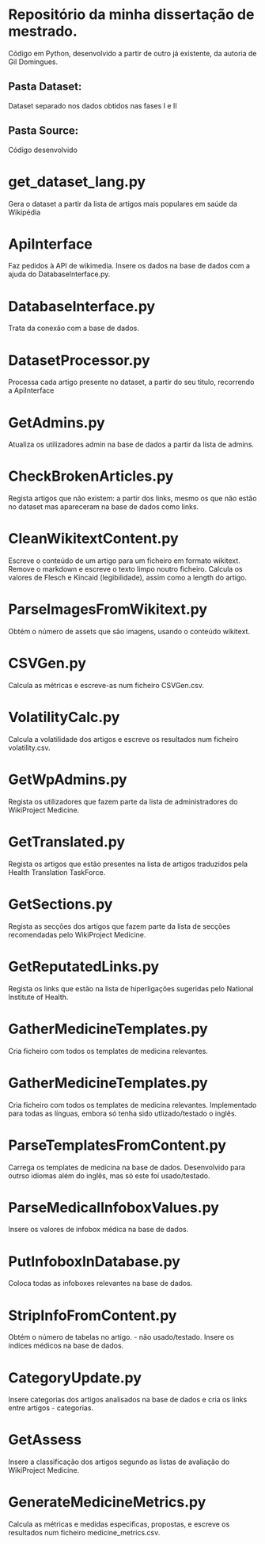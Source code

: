 # Repositório da minha dissertação de mestrado. 
Código em Python, desenvolvido a partir de outro já existente, da autoria de Gil Domingues.

## Pasta Dataset: 
Dataset separado nos dados obtidos nas fases I e II

## Pasta Source: 
Código desenvolvido

# get_dataset_lang.py
Gera o dataset a partir da lista de artigos mais populares em saúde da Wikipédia

# ApiInterface
Faz pedidos à API de wikimedia. Insere os dados na base de dados com a ajuda do DatabaseInterface.py.

# DatabaseInterface.py
Trata da conexão com a base de dados.

# DatasetProcessor.py
Processa cada artigo presente no dataset, a partir do seu titulo, recorrendo a ApiInterface

# GetAdmins.py
Atualiza os utilizadores admin na base de dados a partir da lista de admins.

# CheckBrokenArticles.py
Regista artigos que não existem: a partir dos links, mesmo os que não estão no dataset mas apareceram na base de dados como links.

# CleanWikitextContent.py
Escreve o conteúdo de um artigo para um ficheiro em formato wikitext.
Remove o markdown e escreve o texto limpo noutro ficheiro.
Calcula os valores de Flesch e Kincaid (legibilidade), assim como a length do artigo.

# ParseImagesFromWikitext.py
Obtém o número de assets que são imagens, usando o conteúdo wikitext.

# CSVGen.py
Calcula as métricas e escreve-as num ficheiro CSVGen.csv.

# VolatilityCalc.py
Calcula a volatilidade dos artigos e escreve os resultados num ficheiro volatility.csv.


# GetWpAdmins.py
Regista os utilizadores que fazem parte da lista de administradores do WikiProject Medicine.

# GetTranslated.py
Regista os artigos que estão presentes na lista de artigos traduzidos pela Health Translation TaskForce.

# GetSections.py
Regista as secções dos artigos que fazem parte da lista de secções recomendadas pelo WikiProject Medicine.

# GetReputatedLinks.py
Regista os links que estão na lista de hiperligações sugeridas pelo National Institute of Health.

# GatherMedicineTemplates.py
Cria ficheiro com todos os templates de medicina relevantes.

# GatherMedicineTemplates.py
Cria ficheiro com todos os templates de medicina relevantes. Implementado para todas as línguas, embora só tenha sido utlizado/testado o inglês.


# ParseTemplatesFromContent.py
Carrega os templates de medicina na base de dados.
Desenvolvido para outrso idiomas além do inglês, mas só este foi usado/testado.

# ParseMedicalInfoboxValues.py
Insere os valores de infobox médica na base de dados.

# PutInfoboxInDatabase.py
Coloca todas as infoboxes relevantes na base de dados.

# StripInfoFromContent.py
Obtém o número de tabelas no artigo. - não usado/testado.
Insere os indices médicos na base de dados.

# CategoryUpdate.py
Insere categorias dos artigos analisados na base de dados e cria os links entre artigos - categorias.

# GetAssess
Insere a classificação dos artigos segundo as listas de avaliação do WikiProject Medicine.

# GenerateMedicineMetrics.py
Calcula as métricas e medidas especificas, propostas, e escreve os resultados num ficheiro medicine_metrics.csv.
